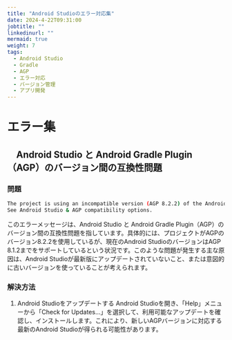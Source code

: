 ```yaml
---
title: "Android Studioのエラー対応集"
date: 2024-4-22T09:31:00
jobtitle: ""
linkedinurl: ""
mermaid: true
weight: 7
tags:
  - Android Studio
  - Gradle
  - AGP
  - エラー対応
  - バージョン管理
  - アプリ開発
---
```


# エラー集

## 　Android Studio と Android Gradle Plugin（AGP）のバージョン間の互換性問題

### 問題

```bash
The project is using an incompatible version (AGP 8.2.2) of the Android Gradle plugin. Latest supported version is AGP 8.1.2
See Android Studio & AGP compatibility options.
```

このエラーメッセージは、Android Studio と Android Gradle Plugin（AGP）のバージョン間の互換性問題を指しています。具体的には、プロジェクトがAGPのバージョン8.2.2を使用しているが、現在のAndroid StudioのバージョンはAGP 8.1.2までをサポートしているという状況です。このような問題が発生する主な原因は、Android Studioが最新版にアップデートされていないこと、または意図的に古いバージョンを使っていることが考えられます。

### 解決方法

1. Android Studioをアップデートする
Android Studioを開き、「Help」メニューから「Check for Updates...」を選択して、利用可能なアップデートを確認し、インストールします。これにより、新しいAGPバージョンに対応する最新のAndroid Studioが得られる可能性があります。
